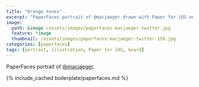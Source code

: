 ```yaml
---
title: "Orange tones"
excerpt: "PaperFaces portrait of @macjaeger drawn with Paper for iOS on an iPad."
image:   
  path: &image /assets/images/paperfaces-macjaeger-twitter.jpg 
  feature: *image
  thumbnail: /assets/images/paperfaces-macjaeger-twitter-150.jpg
categories: [paperfaces]
tags: [portrait, illustration, Paper for iOS, beard]
---
```


PaperFaces portrait of [@macjaeger](https://twitter.com/macjaeger).

{% include_cached boilerplate/paperfaces.md %}
